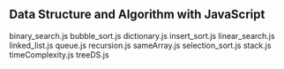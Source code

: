 <h2>Data Structure and Algorithm with JavaScript</h2>
binary_search.js
bubble_sort.js
dictionary.js
insert_sort.js
linear_search.js
linked_list.js
queue.js
recursion.js
sameArray.js
selection_sort.js
stack.js
timeComplexity.js
treeDS.js
